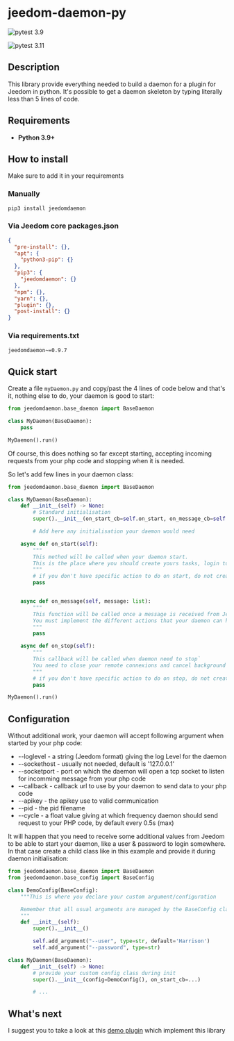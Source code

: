 # jeedom-daemon-py

![pytest 3.9](https://github.com/Mips2648/jeedom-daemon-py/actions/workflows/pytest-3.9.yml/badge.svg)

![pytest 3.11](https://github.com/Mips2648/jeedom-daemon-py/actions/workflows/pytest-3.11.yml/badge.svg)

## Description

This library provide everything needed to build a daemon for a plugin for Jeedom in python.
It's possible to get a daemon skeleton by typing literally less than 5 lines of code.

## Requirements

* **Python 3.9+**

## How to install

Make sure to add it in your requirements

### Manually

```bash
pip3 install jeedomdaemon
```

### Via Jeedom core packages.json

```json
{
  "pre-install": {},
  "apt": {
    "python3-pip": {}
  },
  "pip3": {
    "jeedomdaemon": {}
  },
  "npm": {},
  "yarn": {},
  "plugin": {},
  "post-install": {}
}
```

### Via requirements.txt

```txt
jeedomdaemon~=0.9.7
```

## Quick start

Create a file `myDaemon.py` and copy/past the 4 lines of code below and that's it, nothing else to do, your daemon is good to start:

```python
from jeedomdaemon.base_daemon import BaseDaemon

class MyDaemon(BaseDaemon):
    pass

MyDaemon().run()
```

Of course, this does nothing so far except starting, accepting incoming requests from your php code and stopping when it is needed.

So let's add few lines in your daemon class:

```python
from jeedomdaemon.base_daemon import BaseDaemon

class MyDaemon(BaseDaemon):
    def __init__(self) -> None:
        # Standard initialisation
        super().__init__(on_start_cb=self.on_start, on_message_cb=self.on_message, on_stop_cb=self.on_stop)

        # Add here any initialisation your daemon would need

    async def on_start(self):
        """
        This method will be called when your daemon start.
        This is the place where you should create yours tasks, login to remote system, etc
        """
        # if you don't have specific action to do on start, do not create this method
        pass


    async def on_message(self, message: list):
        """
        This function will be called once a message is received from Jeedom; check on api key is done already, just care about your logic
        You must implement the different actions that your daemon can handle.
        """
        pass

    async def on_stop(self):
        """
        This callback will be called when daemon need to stop`
        You need to close your remote connexions and cancel background tasks if any here.
        """
        # if you don't have specific action to do on stop, do not create this method
        pass

MyDaemon().run()
```

## Configuration

Without additional work, your daemon will accept following argument when started by your php code:

* --loglevel - a string (Jeedom format) giving the log Level for the daemon
* --sockethost - usually not needed, default is '127.0.0.1'
* --socketport - port on which the daemon will open a tcp socket to listen for incomming message from your php code
* --callback - callback url to use by your daemon to send data to your php code
* --apikey - the apikey use to valid communication
* --pid - the pid filename
* --cycle - a float value giving at which frequency daemon should send request to your PHP code, by default every 0.5s (max)

It will happen that you need to receive some additional values from Jeedom to be able to start your daemon, like a user & password to login somewhere. In that case create a child class like in this example and provide it during daemon initialisation:

```python
from jeedomdaemon.base_daemon import BaseDaemon
from jeedomdaemon.base_config import BaseConfig

class DemoConfig(BaseConfig):
    """This is where you declare your custom argument/configuration

    Remember that all usual arguments are managed by the BaseConfig class already so you only have to take care of yours; e.g. user & password in this case
    """
    def __init__(self):
        super().__init__()

        self.add_argument("--user", type=str, default='Harrison')
        self.add_argument("--password", type=str)

class MyDaemon(BaseDaemon):
    def __init__(self) -> None:
        # provide your custom config class during init
        super().__init__(config=DemoConfig(), on_start_cb=...)

        # ...

```

## What's next

I suggest you to take a look at this [demo plugin](https://github.com/Mips2648/jeedom-aiodemo) which implement this library
